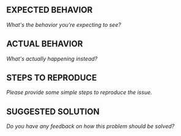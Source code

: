 ## EXPECTED BEHAVIOR

_What's the behavior you're expecting to see?_

## ACTUAL BEHAVIOR

_What's actually happening instead?_

## STEPS TO REPRODUCE

_Please provide some simple steps to reproduce the issue._

## SUGGESTED SOLUTION

_Do you have any feedback on how this problem should be solved?_
